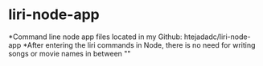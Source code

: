 # liri-node-app
*Command line node app files located in my Github: htejadadc/liri-node-app
*After entering the liri commands in Node, there is no need for writing songs or movie names in between ""
